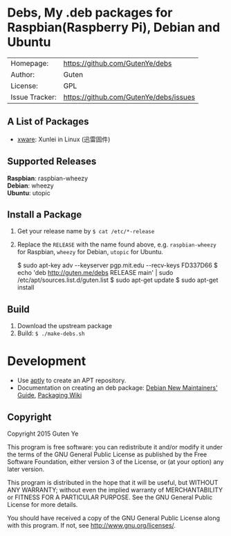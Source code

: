 Debs, My .deb packages for Raspbian(Raspberry Pi), Debian and Ubuntu
==========================================================

|                |                                           |
|----------------|------------------------------------------ |
| Homepage:      | https://github.com/GutenYe/debs        |
| Author:	       | Guten                                     |
| License:       | GPL                                      |
| Issue Tracker: | https://github.com/GutenYe/debs/issues |

A List of Packages
-------------------

- [xware](http://g.xunlei.com/forum-51-1.html): Xunlei in Linux (迅雷固件)

Supported Releases
---------------------

**Raspbian**: raspbian-wheezy <br>
**Debian**: wheezy <br>
**Ubuntu**: utopic <br>

Install a Package
---------------

1. Get your release name by `$ cat /etc/*-release`

2. Replace the `RELEASE` with the name found above, e.g. `raspbian-wheezy` for Raspbian, `wheezy` for Debian, `utopic` for Ubuntu.


	$ sudo apt-key adv --keyserver pgp.mit.edu --recv-keys FD337D66
	$ echo 'deb http://guten.me/debs RELEASE main' | sudo /etc/apt/sources.list.d/guten.list
	$ sudo apt-get update
	$ sudo apt-get install <pkg>

Build
-----

1. Download the upstream package
2. Build: `$ ./make-debs.sh`

Development
===========

- Use [aptly](http://www.aptly.info/) to create an APT repository.
- Documentation on creating an deb package: [Debian New Maintainers' Guide](http://www.debian.org/doc/manuals/maint-guide/index.en.html), [Packaging Wiki](https://wiki.debian.org/Packaging)

Copyright
-------

Copyright 2015 Guten Ye

This program is free software: you can redistribute it and/or modify
it under the terms of the GNU General Public License as published by
the Free Software Foundation, either version 3 of the License, or
(at your option) any later version.

This program is distributed in the hope that it will be useful,
but WITHOUT ANY WARRANTY; without even the implied warranty of
MERCHANTABILITY or FITNESS FOR A PARTICULAR PURPOSE.  See the
GNU General Public License for more details.

You should have received a copy of the GNU General Public License
along with this program.  If not, see <http://www.gnu.org/licenses/>.
